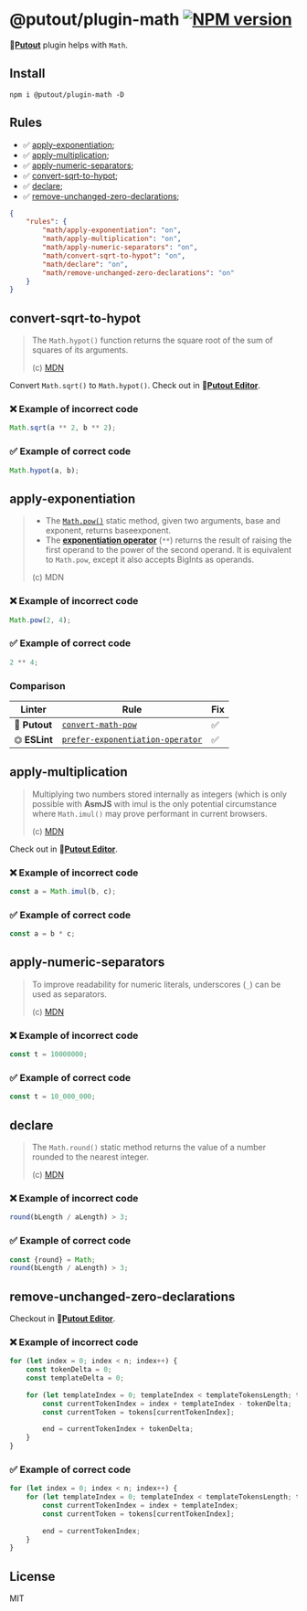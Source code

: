 # @putout/plugin-math [![NPM version][NPMIMGURL]][NPMURL]

[NPMIMGURL]: https://img.shields.io/npm/v/@putout/plugin-math.svg?style=flat&longCache=true
[NPMURL]: https://npmjs.org/package/@putout/plugin-math"npm"

🐊[**Putout**](https://github.com/coderaiser/putout) plugin helps with `Math`.

## Install

```
npm i @putout/plugin-math -D
```

## Rules

- ✅ [apply-exponentiation](#apply-exponentiation);
- ✅ [apply-multiplication](#apply-multiplication);
- ✅ [apply-numeric-separators](#apply-numeric-separators);
- ✅ [convert-sqrt-to-hypot](#convert-sqrt-to-hypot);
- ✅ [declare](#declare);
- ✅ [remove-unchanged-zero-declarations](#remove-unchanged-zero-declarations);

```json
{
    "rules": {
        "math/apply-exponentiation": "on",
        "math/apply-multiplication": "on",
        "math/apply-numeric-separators": "on",
        "math/convert-sqrt-to-hypot": "on",
        "math/declare": "on",
        "math/remove-unchanged-zero-declarations": "on"
    }
}
```

## convert-sqrt-to-hypot

> The `Math.hypot()` function returns the square root of the sum of squares of its arguments.
>
> (c) [MDN](https://developer.mozilla.org/en-US/docs/Web/JavaScript/Reference/Global_Objects/Math/hypot)

Convert `Math.sqrt()` to `Math.hypot()`. Check out in 🐊[**Putout Editor**](https://putout.cloudcmd.io/#/gist/a35660f8883687ddfe53f8fbc36706ad/d83e26a547f71128f94af1d3fd542557ce820f1a).

### ❌ Example of incorrect code

```js
Math.sqrt(a ** 2, b ** 2);
```

### ✅ Example of correct code

```js
Math.hypot(a, b);
```

## apply-exponentiation

> - The [`Math.pow()`](https://developer.mozilla.org/en-US/docs/Web/JavaScript/Reference/Global_Objects/Math/pow) static method, given two arguments, base and exponent, returns baseexponent.
> - The [**exponentiation operator**](https://developer.mozilla.org/en-US/docs/Web/JavaScript/Reference/Operators/Exponentiation) (`**`) returns the result of raising the first operand to the power of the second operand. It is equivalent to `Math.pow`, except it also accepts BigInts as operands.
>
> (c) MDN

### ❌ Example of incorrect code

```js
Math.pow(2, 4);
```

### ✅ Example of correct code

```js
2 ** 4;
```

### Comparison

Linter | Rule | Fix
--------|-------|------------|
🐊 **Putout** | [`convert-math-pow`](https://github.com/coderaiser/putout/tree/master/packages/plugin-convert-math-pow#readme) | ✅
⏣ **ESLint** | [`prefer-exponentiation-operator`](https://eslint.org/docs/rules/prefer-exponentiation-operator) | ✅

## apply-multiplication

> Multiplying two numbers stored internally as integers (which is only possible with **AsmJS** with imul is the only potential circumstance where `Math.imul()` may prove performant in current browsers.
>
> (c) [MDN](https://developer.mozilla.org/en-US/docs/Web/JavaScript/Reference/Global_Objects/Math/imul)

Check out in 🐊[**Putout Editor**](https://putout.cloudcmd.io/#/gist/cef45d5cc2bfd0156ed8d483cb6104d9/89ab39b05d3093d399e718f5615efe92f484c538).

### ❌ Example of incorrect code

```js
const a = Math.imul(b, c);
```

### ✅ Example of correct code

```js
const a = b * c;
```

## apply-numeric-separators

> To improve readability for numeric literals, underscores (`_`) can be used as separators.
>
> (c) [MDN](https://developer.mozilla.org/en-US/docs/Web/JavaScript/Reference/Lexical_grammar)

### ❌ Example of incorrect code

```js
const t = 10000000;
```

### ✅ Example of correct code

```js
const t = 10_000_000;
```

## declare

> The `Math.round()` static method returns the value of a number rounded to the nearest integer.
>
> (c) [MDN](https://developer.mozilla.org/en-US/docs/Web/JavaScript/Reference/Global_Objects/Math/round)

### ❌ Example of incorrect code

```js
round(bLength / aLength) > 3;
```

### ✅ Example of correct code

```js
const {round} = Math;
round(bLength / aLength) > 3;
```

## remove-unchanged-zero-declarations

Checkout in 🐊[**Putout Editor**](https://putout.cloudcmd.io/#/gist/2809d116815865ba77a5eea6ce5d8e22/3e040a89a814359b8bfb528cdbcef72f7a29d4ac).

### ❌ Example of incorrect code

```js
for (let index = 0; index < n; index++) {
    const tokenDelta = 0;
    const templateDelta = 0;
    
    for (let templateIndex = 0; templateIndex < templateTokensLength; templateIndex++) {
        const currentTokenIndex = index + templateIndex - tokenDelta;
        const currentToken = tokens[currentTokenIndex];
        
        end = currentTokenIndex + tokenDelta;
    }
}
```

### ✅ Example of correct code

```js
for (let index = 0; index < n; index++) {
    for (let templateIndex = 0; templateIndex < templateTokensLength; templateIndex++) {
        const currentTokenIndex = index + templateIndex;
        const currentToken = tokens[currentTokenIndex];
        
        end = currentTokenIndex;
    }
}
```

## License

MIT

